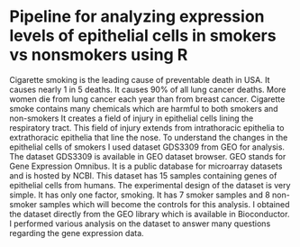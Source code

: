 # Pipeline for analyzing expression levels of epithelial cells in smokers vs nonsmokers using R

Cigarette smoking is the leading cause of preventable death in USA. 
It causes nearly 1 in 5 deaths. It causes 90% of all lung cancer deaths. 
More women die from lung cancer each year than from breast cancer. 
Cigarette smoke contains many chemicals which are harmful to both smokers and non-smokers 
It creates a field of injury in epithelial cells lining the respiratory tract. 
This field of injury extends from intrathoracic epithelia to extrathoracic epithelia that line the nose.
To understand the changes in the epithelial cells of smokers I used dataset GDS3309 from GEO for analysis. 
The dataset GDS3309 is available in GEO dataset browser. 
GEO stands for Gene Expression Omnibus. It is a public database for microarray datasets and is hosted by NCBI. 
This dataset has 15 samples containing genes of epithelial cells from humans.
The experimental design of the dataset is very simple. It has only one factor, smoking. 
It has 7 smoker samples and 8 non-smoker samples which will become the controls for this analysis. 
I obtained the dataset directly from the GEO library which is available in Bioconductor. 
I performed various analysis on the dataset to answer many questions regarding the gene expression data. 
